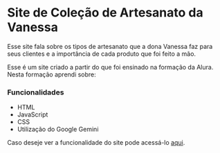 # Site de Coleção de Artesanato da Vanessa

Esse site fala sobre os tipos de artesanato que a dona Vanessa faz para seus clientes e a importância de cada produto que foi feito a mão.

Esse é um site criado a partir do que foi ensinado na formação da Alura. Nesta formação aprendi sobre:
### Funcionalidades
- HTML
- JavaScript
- CSS
- Utilização do Google Gemini

Caso deseje ver a funcionalidade do site pode acessá-lo [aqui](https://site-a-lura.vercel.app/).
